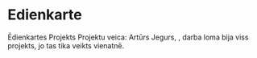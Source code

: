 # Edienkarte
Ēdienkartes Projekts
Projektu veica:
Artūrs Jegurs, , darba loma bija viss projekts, jo tas tika veikts vienatnē.
